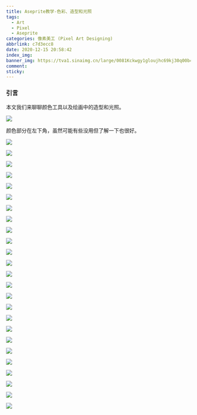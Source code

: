 ```yaml
---
title: Aseprite教学-色彩、造型和光照
tags:
  - Art
  - Pixel
  - Aseprite
categories: 像素美工 (Pixel Art Designing)
abbrlink: c7d3ecc8
date: 2020-12-15 20:58:42
index_img:
banner_img: https://tva1.sinaimg.cn/large/0081Kckwgy1gloujhc69kj30q00b4whx.jpg
comment:
sticky:
---
```




### 引言

本文我们来聊聊颜色工具以及绘画中的造型和光照。

<!--more-->



![](https://cdn.jsdelivr.net/gh/Yousazoe/picgo-repo/img/008eGmZEly1gn8zu9pyqyj313g0m8ab0.jpg)

颜色部分在左下角，虽然可能有些没用但了解一下也很好。

![](https://cdn.jsdelivr.net/gh/Yousazoe/picgo-repo/img/008eGmZEly1gn8zu4kakfj313g0m8gma.jpg)

![](https://cdn.jsdelivr.net/gh/Yousazoe/picgo-repo/img/008eGmZEly1gn8zu4whzuj313g0m83z6.jpg)

![](https://cdn.jsdelivr.net/gh/Yousazoe/picgo-repo/img/008eGmZEly1gn8zucu0blj313g0m8q3m.jpg)

![](https://cdn.jsdelivr.net/gh/Yousazoe/picgo-repo/img/008eGmZEly1gn8zu5kay2j313g0m8wf3.jpg)

![](https://cdn.jsdelivr.net/gh/Yousazoe/picgo-repo/img/008eGmZEly1gn8zu6etbsj313g0m8q40.jpg)

![](https://cdn.jsdelivr.net/gh/Yousazoe/picgo-repo/img/0081Kckwgy1glougm6pqwj313g0m80so.jpg)

![](https://cdn.jsdelivr.net/gh/Yousazoe/picgo-repo/img/0081Kckwgy1gloufxbssyj313g0m8aa3.jpg)

![](https://cdn.jsdelivr.net/gh/Yousazoe/picgo-repo/img/008eGmZEly1gn8zu7so6aj313g0m8jsj.jpg)

![](https://cdn.jsdelivr.net/gh/Yousazoe/picgo-repo/img/008eGmZEly1gn8zu8amcwj313g0m83z1.jpg)

![](https://cdn.jsdelivr.net/gh/Yousazoe/picgo-repo/img/0081Kckwgy1gloug2x3jyj313g0m8aa3.jpg)

![](https://cdn.jsdelivr.net/gh/Yousazoe/picgo-repo/img/008eGmZEly1gn8zu9a5x6j313g0m83zq.jpg)

![](https://cdn.jsdelivr.net/gh/Yousazoe/picgo-repo/img/008eGmZEly1gn8zubw296j313g0m8aap.jpg)

![](https://cdn.jsdelivr.net/gh/Yousazoe/picgo-repo/img/0081Kckwgy1gloug1ytcgj313g0m80sn.jpg)

![](https://cdn.jsdelivr.net/gh/Yousazoe/picgo-repo/img/008eGmZEly1gn8zu8r5vnj313g0m80td.jpg)

![](https://cdn.jsdelivr.net/gh/Yousazoe/picgo-repo/img/008eGmZEly1gn8zucfjuzj313g0m8gma.jpg)

![](https://cdn.jsdelivr.net/gh/Yousazoe/picgo-repo/img/008eGmZEly1gn8zub1667j313g0m8dgj.jpg)

![](https://cdn.jsdelivr.net/gh/Yousazoe/picgo-repo/img/0081Kckwgy1glouftn7ydj313g0m8glj.jpg)

![](https://cdn.jsdelivr.net/gh/Yousazoe/picgo-repo/img/Course43.png)

![](https://cdn.jsdelivr.net/gh/Yousazoe/picgo-repo/img/0081Kckwgy1gloug0op2vj313g0m8wef.jpg)

![](https://cdn.jsdelivr.net/gh/Yousazoe/picgo-repo/img/008eGmZEly1gn8zua412dj313g0m8q3p.jpg)

![](https://cdn.jsdelivr.net/gh/Yousazoe/picgo-repo/img/0081Kckwgy1gloug1bp77j313g0m8748.jpg)

![](https://cdn.jsdelivr.net/gh/Yousazoe/picgo-repo/img/008eGmZEly1gn8zuber3jj313g0m8753.jpg)

![](https://cdn.jsdelivr.net/gh/Yousazoe/picgo-repo/img/0081Kckwgy1gloufz6c8aj313g0m8glk.jpg)

![](https://cdn.jsdelivr.net/gh/Yousazoe/picgo-repo/img/0081Kckwgy1gloug038bej313g0m8jrc.jpg)

![](https://cdn.jsdelivr.net/gh/Yousazoe/picgo-repo/img/008eGmZEly1gn8zuamdg6j313g0m8glk.jpg)